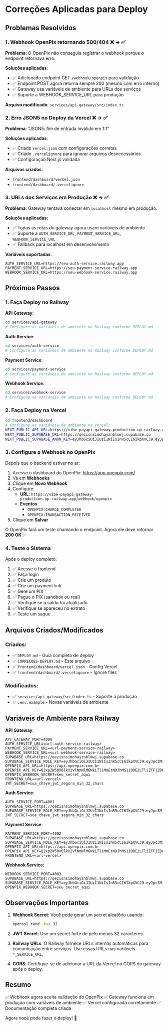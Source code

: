# Correções Aplicadas para Deploy

## Problemas Resolvidos

### 1. Webhook OpenPix retornando 500/404 ❌ → ✅

**Problema**: O OpenPix não conseguia registrar o webhook porque o endpoint retornava erro.

**Soluções aplicadas**:

- ✅ Adicionado endpoint GET `/webhook/openpix` para validação
- ✅ Endpoint POST agora retorna sempre 200 (mesmo com erro interno)
- ✅ Gateway usa variáveis de ambiente para URLs dos serviços
- ✅ Suporte a WEBHOOK_SERVICE_URL para produção

**Arquivo modificado**: `services/api-gateway/src/index.ts`

### 2. Erro JSON5 no Deploy da Vercel ❌ → ✅

**Problema**: "JSON5: fim de entrada inválido em 1:1"

**Soluções aplicadas**:

- ✅ Criado `vercel.json` com configurações corretas
- ✅ Criado `.vercelignore` para ignorar arquivos desnecessários
- ✅ Configuração Next.js validada

**Arquivos criados**:
- `frontend/dashboard/vercel.json`
- `frontend/dashboard/.vercelignore`

### 3. URLs dos Serviços em Produção ❌ → ✅

**Problema**: Gateway tentava conectar em `localhost` mesmo em produção.

**Soluções aplicadas**:

- ✅ Todas as rotas do gateway agora usam variáveis de ambiente
- ✅ Suporte a `AUTH_SERVICE_URL`, `PAYMENT_SERVICE_URL`, `WEBHOOK_SERVICE_URL`
- ✅ Fallback para localhost em desenvolvimento

**Variáveis suportadas**:
```env
AUTH_SERVICE_URL=https://seu-auth-service.railway.app
PAYMENT_SERVICE_URL=https://seu-payment-service.railway.app
WEBHOOK_SERVICE_URL=https://seu-webhook-service.railway.app
```

## Próximos Passos

### 1. Faça Deploy no Railway

**API Gateway**:
```bash
cd services/api-gateway
# Configure as variáveis de ambiente no Railway conforme DEPLOY.md
```

**Auth Service**:
```bash
cd services/auth-service
# Configure as variáveis de ambiente no Railway conforme DEPLOY.md
```

**Payment Service**:
```bash
cd services/payment-service
# Configure as variáveis de ambiente no Railway conforme DEPLOY.md
```

**Webhook Service**:
```bash
cd services/webhook-service
# Configure as variáveis de ambiente no Railway conforme DEPLOY.md
```

### 2. Faça Deploy na Vercel

```bash
cd frontend/dashboard
# Configure as variáveis de ambiente na Vercel:
NEXT_PUBLIC_API_URL=https://vibe-payapi-gateway-production.up.railway.app
NEXT_PUBLIC_SUPABASE_URL=https://qezisnsimohayznblmwj.supabase.co
NEXT_PUBLIC_SUPABASE_ANON_KEY=eyJhbGciOiJIUzI1NiIsInR5cCI6IkpXVCJ9.eyJpc3MiOiJzdXBhYmFzZSIsInJlZiI6InFlemlzbnNpbW9oYXl6bmJsbXdqIiwicm9sZSI6ImFub24iLCJpYXQiOjE3NjAzNjMyMjMsImV4cCI6MjA3NTkzOTIyM30.A1QqpvIbsblFq37BDiIQOtqQ1ftGFNPYGOwEEYetHIk
```

### 3. Configure o Webhook no OpenPix

Depois que o backend estiver no ar:

1. Acesse o dashboard do OpenPix: https://app.openpix.com/
2. Vá em **Webhooks**
3. Clique em **Novo Webhook**
4. Configure:
   - **URL**: `https://vibe-payapi-gateway-production.up.railway.app/webhook/openpix`
   - **Eventos**:
     - `OPENPIX:CHARGE_COMPLETED`
     - `OPENPIX:TRANSACTION_RECEIVED`
5. Clique em **Salvar**

O OpenPix fará um teste chamando o endpoint. Agora ele deve retornar **200 OK** ✅

### 4. Teste o Sistema

Após o deploy completo:

1. ✅ Acesse o frontend
2. ✅ Faça login
3. ✅ Crie um produto
4. ✅ Crie um payment link
5. ✅ Gere um PIX
6. ✅ Pague o PIX (sandbox ou real)
7. ✅ Verifique se o saldo foi atualizado
8. ✅ Verifique se apareceu no extrato
9. ✅ Teste um saque

## Arquivos Criados/Modificados

### Criados:
- ✅ `DEPLOY.md` - Guia completo de deploy
- ✅ `CORRECOES-DEPLOY.md` - Este arquivo
- ✅ `frontend/dashboard/vercel.json` - Config Vercel
- ✅ `frontend/dashboard/.vercelignore` - Ignore files

### Modificados:
- ✅ `services/api-gateway/src/index.ts` - Suporte a produção
- ✅ `.env.example` - Novas variáveis de ambiente

## Variáveis de Ambiente para Railway

**API Gateway**:
```env
API_GATEWAY_PORT=4000
AUTH_SERVICE_URL=<url-auth-service-railway>
PAYMENT_SERVICE_URL=<url-payment-service-railway>
WEBHOOK_SERVICE_URL=<url-webhook-service-railway>
SUPABASE_URL=https://qezisnsimohayznblmwj.supabase.co
SUPABASE_SERVICE_ROLE_KEY=eyJhbGciOiJIUzI1NiIsInR5cCI6IkpXVCJ9.eyJpc3MiOiJzdXBhYmFzZSIsInJlZiI6InFlemlzbnNpbW9oYXl6bmJsbXdqIiwicm9sZSI6InNlcnZpY2Vfcm9sZSIsImlhdCI6MTc2MDM2MzIyMywiZXhwIjoyMDc1OTM5MjIzfQ.sjpPkAvXzAcE6wGvyKR9oe7qqsFmyVWQ7Mv43iKYxYU
OPENPIX_API_URL=https://api.openpix.com.br
OPENPIX_API_KEY=Q2xpZW50X0lkX2VlNmNlMGNkLTliMmEtNDJhMS1iODE2LTliZTFjZDA2MmVkNTpDbGllbnRfU2VjcmV0X2NkaFh6TUZHWVF4N05WNHp5Q0lmL1ltcVBvSXd1NGlPaEh0bGdLVUc0MkE9
OPENPIX_WEBHOOK_SECRET=seu_secret_aqui
FRONTEND_URL=<url-vercel>
JWT_SECRET=sua_chave_jwt_segura_min_32_chars
```

**Auth Service**:
```env
AUTH_SERVICE_PORT=4001
SUPABASE_URL=https://qezisnsimohayznblmwj.supabase.co
SUPABASE_SERVICE_ROLE_KEY=eyJhbGciOiJIUzI1NiIsInR5cCI6IkpXVCJ9.eyJpc3MiOiJzdXBhYmFzZSIsInJlZiI6InFlemlzbnNpbW9oYXl6bmJsbXdqIiwicm9sZSI6InNlcnZpY2Vfcm9sZSIsImlhdCI6MTc2MDM2MzIyMywiZXhwIjoyMDc1OTM5MjIzfQ.sjpPkAvXzAcE6wGvyKR9oe7qqsFmyVWQ7Mv43iKYxYU
JWT_SECRET=sua_chave_jwt_segura_min_32_chars
```

**Payment Service**:
```env
PAYMENT_SERVICE_PORT=4002
SUPABASE_URL=https://qezisnsimohayznblmwj.supabase.co
SUPABASE_SERVICE_ROLE_KEY=eyJhbGciOiJIUzI1NiIsInR5cCI6IkpXVCJ9.eyJpc3MiOiJzdXBhYmFzZSIsInJlZiI6InFlemlzbnNpbW9oYXl6bmJsbXdqIiwicm9sZSI6InNlcnZpY2Vfcm9sZSIsImlhdCI6MTc2MDM2MzIyMywiZXhwIjoyMDc1OTM5MjIzfQ.sjpPkAvXzAcE6wGvyKR9oe7qqsFmyVWQ7Mv43iKYxYU
OPENPIX_API_URL=https://api.openpix.com.br
OPENPIX_API_KEY=Q2xpZW50X0lkX2VlNmNlMGNkLTliMmEtNDJhMS1iODE2LTliZTFjZDA2MmVkNTpDbGllbnRfU2VjcmV0X2NkaFh6TUZHWVF4N05WNHp5Q0lmL1ltcVBvSXd1NGlPaEh0bGdLVUc0MkE9
FRONTEND_URL=<url-vercel>
```

**Webhook Service**:
```env
WEBHOOK_SERVICE_PORT=4003
SUPABASE_URL=https://qezisnsimohayznblmwj.supabase.co
SUPABASE_SERVICE_ROLE_KEY=eyJhbGciOiJIUzI1NiIsInR5cCI6IkpXVCJ9.eyJpc3MiOiJzdXBhYmFzZSIsInJlZiI6InFlemlzbnNpbW9oYXl6bmJsbXdqIiwicm9sZSI6InNlcnZpY2Vfcm9sZSIsImlhdCI6MTc2MDM2MzIyMywiZXhwIjoyMDc1OTM5MjIzfQ.sjpPkAvXzAcE6wGvyKR9oe7qqsFmyVWQ7Mv43iKYxYU
OPENPIX_WEBHOOK_SECRET=seu_secret_aqui
```

## Observações Importantes

1. **Webhook Secret**: Você pode gerar um secret aleatório usando:
   ```bash
   openssl rand -hex 32
   ```

2. **JWT Secret**: Use um secret forte de pelo menos 32 caracteres

3. **Railway URLs**: O Railway fornece URLs internas automáticas para comunicação entre serviços. Use essas URLs nas variáveis `*_SERVICE_URL`.

4. **CORS**: Certifique-se de adicionar a URL da Vercel no CORS do gateway após o deploy.

## Resumo

✅ Webhook agora aceita validação do OpenPix
✅ Gateway funciona em produção com variáveis de ambiente
✅ Vercel configurada corretamente
✅ Documentação completa criada

Agora você pode fazer o deploy! 🚀
